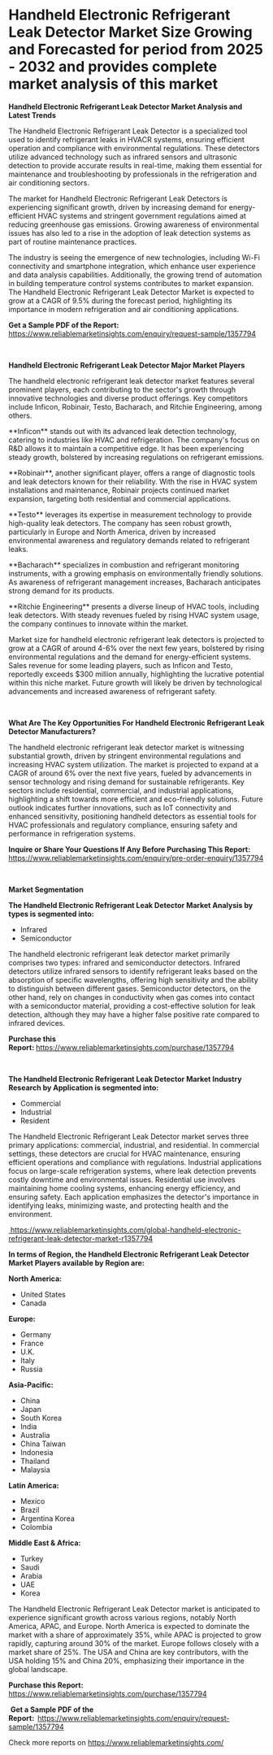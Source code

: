 <p><h1>Handheld Electronic Refrigerant Leak Detector Market Size Growing and Forecasted for period from 2025 - 2032 and provides complete market analysis of this market</h1></p><p><strong>Handheld Electronic Refrigerant Leak Detector Market Analysis and Latest Trends</strong></p>
<p><p>The Handheld Electronic Refrigerant Leak Detector is a specialized tool used to identify refrigerant leaks in HVACR systems, ensuring efficient operation and compliance with environmental regulations. These detectors utilize advanced technology such as infrared sensors and ultrasonic detection to provide accurate results in real-time, making them essential for maintenance and troubleshooting by professionals in the refrigeration and air conditioning sectors.</p><p>The market for Handheld Electronic Refrigerant Leak Detectors is experiencing significant growth, driven by increasing demand for energy-efficient HVAC systems and stringent government regulations aimed at reducing greenhouse gas emissions. Growing awareness of environmental issues has also led to a rise in the adoption of leak detection systems as part of routine maintenance practices. </p><p>The industry is seeing the emergence of new technologies, including Wi-Fi connectivity and smartphone integration, which enhance user experience and data analysis capabilities. Additionally, the growing trend of automation in building temperature control systems contributes to market expansion. The Handheld Electronic Refrigerant Leak Detector Market is expected to grow at a CAGR of 9.5% during the forecast period, highlighting its importance in modern refrigeration and air conditioning applications.</p></p>
<p><strong>Get a Sample PDF of the Report:&nbsp;</strong> <a href="https://www.reliablemarketinsights.com/enquiry/request-sample/1357794?utm_campaign=2240&utm_medium=2&utm_source=Github&utm_content=ia&utm_term=11042025&utm_id=handheld-electronic-refrigerant-leak-detector">https://www.reliablemarketinsights.com/enquiry/request-sample/1357794</a></p>
<p>&nbsp;</p>
<p><strong>Handheld Electronic Refrigerant Leak Detector Major Market Players</strong></p>
<p><p>The handheld electronic refrigerant leak detector market features several prominent players, each contributing to the sector's growth through innovative technologies and diverse product offerings. Key competitors include Inficon, Robinair, Testo, Bacharach, and Ritchie Engineering, among others.</p><p>**Inficon** stands out with its advanced leak detection technology, catering to industries like HVAC and refrigeration. The company's focus on R&D allows it to maintain a competitive edge. It has been experiencing steady growth, bolstered by increasing regulations on refrigerant emissions.</p><p>**Robinair**, another significant player, offers a range of diagnostic tools and leak detectors known for their reliability. With the rise in HVAC system installations and maintenance, Robinair projects continued market expansion, targeting both residential and commercial applications.</p><p>**Testo** leverages its expertise in measurement technology to provide high-quality leak detectors. The company has seen robust growth, particularly in Europe and North America, driven by increased environmental awareness and regulatory demands related to refrigerant leaks.</p><p>**Bacharach** specializes in combustion and refrigerant monitoring instruments, with a growing emphasis on environmentally friendly solutions. As awareness of refrigerant management increases, Bacharach anticipates strong demand for its products.</p><p>**Ritchie Engineering** presents a diverse lineup of HVAC tools, including leak detectors. With steady revenues fueled by rising HVAC system usage, the company continues to innovate within the market.</p><p>Market size for handheld electronic refrigerant leak detectors is projected to grow at a CAGR of around 4-6% over the next few years, bolstered by rising environmental regulations and the demand for energy-efficient systems. Sales revenue for some leading players, such as Inficon and Testo, reportedly exceeds $300 million annually, highlighting the lucrative potential within this niche market. Future growth will likely be driven by technological advancements and increased awareness of refrigerant safety.</p></p>
<p>&nbsp;</p>
<p><strong>What Are The Key Opportunities For Handheld Electronic Refrigerant Leak Detector Manufacturers?</strong></p>
<p><p>The handheld electronic refrigerant leak detector market is witnessing substantial growth, driven by stringent environmental regulations and increasing HVAC system utilization. The market is projected to expand at a CAGR of around 6% over the next five years, fueled by advancements in sensor technology and rising demand for sustainable refrigerants. Key sectors include residential, commercial, and industrial applications, highlighting a shift towards more efficient and eco-friendly solutions. Future outlook indicates further innovations, such as IoT connectivity and enhanced sensitivity, positioning handheld detectors as essential tools for HVAC professionals and regulatory compliance, ensuring safety and performance in refrigeration systems.</p></p>
<p><strong>Inquire or Share Your Questions If Any Before Purchasing This Report:</strong> <a href="https://www.reliablemarketinsights.com/enquiry/pre-order-enquiry/1357794?utm_campaign=2240&utm_medium=2&utm_source=Github&utm_content=ia&utm_term=11042025&utm_id=handheld-electronic-refrigerant-leak-detector">https://www.reliablemarketinsights.com/enquiry/pre-order-enquiry/1357794</a></p>
<p>&nbsp;</p>
<p><strong>Market Segmentation</strong></p>
<p><strong>The Handheld Electronic Refrigerant Leak Detector Market Analysis by types is segmented into:</strong></p>
<p><ul><li>Infrared</li><li>Semiconductor</li></ul></p>
<p><p>The handheld electronic refrigerant leak detector market primarily comprises two types: infrared and semiconductor detectors. Infrared detectors utilize infrared sensors to identify refrigerant leaks based on the absorption of specific wavelengths, offering high sensitivity and the ability to distinguish between different gases. Semiconductor detectors, on the other hand, rely on changes in conductivity when gas comes into contact with a semiconductor material, providing a cost-effective solution for leak detection, although they may have a higher false positive rate compared to infrared devices.</p></p>
<p><strong>Purchase this Report:&nbsp;</strong><a href="https://www.reliablemarketinsights.com/purchase/1357794?utm_campaign=2240&utm_medium=2&utm_source=Github&utm_content=ia&utm_term=11042025&utm_id=handheld-electronic-refrigerant-leak-detector">https://www.reliablemarketinsights.com/purchase/1357794</a></p>
<p>&nbsp;</p>
<p><strong>The Handheld Electronic Refrigerant Leak Detector Market Industry Research by Application is segmented into:</strong></p>
<p><ul><li>Commercial</li><li>Industrial</li><li>Resident</li></ul></p>
<p><p>The Handheld Electronic Refrigerant Leak Detector market serves three primary applications: commercial, industrial, and residential. In commercial settings, these detectors are crucial for HVAC maintenance, ensuring efficient operations and compliance with regulations. Industrial applications focus on large-scale refrigeration systems, where leak detection prevents costly downtime and environmental issues. Residential use involves maintaining home cooling systems, enhancing energy efficiency, and ensuring safety. Each application emphasizes the detector's importance in identifying leaks, minimizing waste, and protecting health and the environment.</p></p>
<p><a href="https://www.reliablemarketinsights.com/global-handheld-electronic-refrigerant-leak-detector-market-r1357794?utm_campaign=2240&utm_medium=2&utm_source=Github&utm_content=ia&utm_term=11042025&utm_id=handheld-electronic-refrigerant-leak-detector">&nbsp;https://www.reliablemarketinsights.com/global-handheld-electronic-refrigerant-leak-detector-market-r1357794</a></p>
<p><strong>In terms of Region, the Handheld Electronic Refrigerant Leak Detector Market Players available by Region are:</strong></p>
<p>
    <p> <strong> North America: </strong>
        <ul>
            <li>United States</li>
            <li>Canada</li>
        </ul>
        </p> 
    <p> <strong> Europe: </strong>
        <ul>
            <li>Germany</li>
            <li>France</li>
            <li>U.K.</li>
            <li>Italy</li>
            <li>Russia</li>
        </ul>
        </p> 
    <p> <strong> Asia-Pacific: </strong>
        <ul>
            <li>China</li>
            <li>Japan</li>
            <li>South Korea</li>
            <li>India</li>
            <li>Australia</li>
            <li>China Taiwan</li>
            <li>Indonesia</li>
            <li>Thailand</li>
            <li>Malaysia</li>
        </ul>
        </p> 
    <p> <strong> Latin America: </strong>
        <ul>
            <li>Mexico</li>
            <li>Brazil</li>
            <li>Argentina Korea</li>
            <li>Colombia</li>
        </ul>
        </p> 
    <p> <strong> Middle East & Africa: </strong>
        <ul>
            <li>Turkey</li>
            <li>Saudi</li>
            <li>Arabia</li>
            <li>UAE</li>
            <li>Korea</li>
        </ul>
    </p>
    </p>
<p><p>The Handheld Electronic Refrigerant Leak Detector market is anticipated to experience significant growth across various regions, notably North America, APAC, and Europe. North America is expected to dominate the market with a share of approximately 35%, while APAC is projected to grow rapidly, capturing around 30% of the market. Europe follows closely with a market share of 25%. The USA and China are key contributors, with the USA holding 15% and China 20%, emphasizing their importance in the global landscape.</p></p>
<p><strong>Purchase this Report: </strong><a href="https://www.reliablemarketinsights.com/purchase/1357794?utm_campaign=2240&utm_medium=2&utm_source=Github&utm_content=ia&utm_term=11042025&utm_id=handheld-electronic-refrigerant-leak-detector">https://www.reliablemarketinsights.com/purchase/1357794</a></p>
<p>&nbsp;<strong>Get a Sample PDF of the Report:&nbsp;&nbsp;</strong><a href="https://www.reliablemarketinsights.com/enquiry/request-sample/1357794?utm_campaign=2240&utm_medium=2&utm_source=Github&utm_content=ia&utm_term=11042025&utm_id=handheld-electronic-refrigerant-leak-detector">https://www.reliablemarketinsights.com/enquiry/request-sample/1357794</a></p>
<p><strong></strong></p>
<p>Check more reports on <a href="https://www.reliablemarketinsights.com/?utm_campaign=2240&utm_medium=2&utm_source=Github&utm_content=ia&utm_term=11042025&utm_id=handheld-electronic-refrigerant-leak-detector">https://www.reliablemarketinsights.com/</a></p>